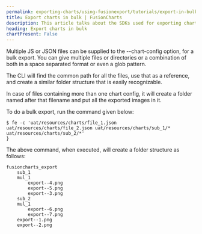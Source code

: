 ```yaml
---
permalink: exporting-charts/using-fusionexport/tutorials/export-in-bulk-using-multiple-js-json-files.html
title: Export charts in bulk | FusionCharts
description: This article talks about the SDKs used for exporting charts in bulk.
heading: Export charts in bulk
chartPresent: False
---
```


Multiple JS or JSON files can be supplied to the --chart-config option, for a bulk export. You can give multiple files or directories or a combination of both in a space separated format or even a glob pattern.

The CLI will find the common path for all the files, use that as a reference, and create a similar folder structure that is easily recognizable.

In case of files containing more than one chart config, it will create a folder named after that filename and put all the exported images in it.

To do a bulk export, run the command given below:

```
$ fe -c 'uat/resources/charts/file_1.json uat/resources/charts/file_2.json uat/resources/charts/sub_1/* uat/resources/charts/sub_2/*'
}
```

The above command, when executed, will create a folder structure as follows:

```
fusioncharts_export
	sub_1
    mul_1
		export--4.png
		export--5.png
		export--3.png
	sub_2
	mul_1
		export--6.png
		export--7.png
	export--1.png
	export--2.png
```